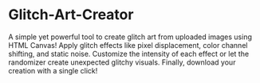 # Glitch-Art-Creator
A simple yet powerful tool to create glitch art from uploaded images using HTML Canvas! Apply glitch effects like pixel displacement, color channel shifting, and static noise. Customize the intensity of each effect or let the randomizer create unexpected glitchy visuals. Finally, download your creation with a single click!

